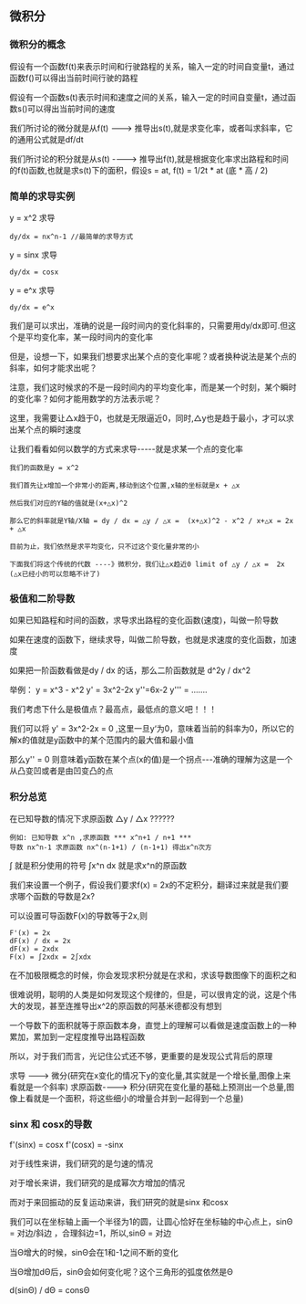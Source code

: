 ## 微积分

### 微积分的概念

假设有一个函数f(t)来表示时间和行驶路程的关系，输入一定的时间自变量t，通过函数f()可以得出当前时间行驶的路程

假设有一个函数s(t)表示时间和速度之间的关系，输入一定的时间自变量t，通过函数s()可以得出当前时间的速度

我们所讨论的微分就是从f(t) ---> 推导出s(t),就是求变化率，或者叫求斜率，它的通用公式就是df/dt

我们所讨论的积分就是从s(t) ----> 推导出f(t),就是根据变化率求出路程和时间的f(t)函数,也就是求s(t)下的面积，假设s = at, f(t) = 1/2t * at (底 * 高 / 2)


### 简单的求导实例

y = x^2 求导  

    dy/dx = nx^n-1 //最简单的求导方式

y = sinx 求导
    
    dy/dx = cosx

y = e^x 求导

    dy/dx = e^x

我们是可以求出，准确的说是一段时间内的变化斜率的，只需要用dy/dx即可.但这个是平均变化率，某一段时间内的变化率

但是，设想一下，如果我们想要求出某个点的变化率呢？或者换种说法是某个点的斜率，如何才能求出呢？

注意，我们这时候求的不是一段时间内的平均变化率，而是某一个时刻，某个瞬时的变化率？如何才能用数学的方法表示呢？

这里，我需要让△x趋于0，也就是无限逼近0，同时,△y也是趋于最小，才可以求出某个点的瞬时速度

让我们看看如何以数学的方式来求导-----就是求某一个点的变化率

    我们的函数是y = x^2

    我们首先让x增加一个非常小的距离,移动到这个位置,x轴的坐标就是x + △x
    
    然后我们对应的Y轴的值就是(x+△x)^2

    那么它的斜率就是Y轴/X轴 = dy / dx = △y / △x =  (x+△x)^2 - x^2 / x+△x = 2x + △x

    目前为止，我们依然是求平均变化，只不过这个变化量非常的小

    下面我们将这个传统的代数 ----》微积分，我们让△x趋近0 limit of △y / △x =  2x (△x已经小的可以忽略不计了)

### 极值和二阶导数

如果已知路程和时间的函数，求导求出路程的变化函数(速度)，叫做一阶导数

如果在速度的函数下，继续求导，叫做二阶导数，也就是求速度的变化函数，加速度

如果把一阶函数看做是dy / dx 的话，那么二阶函数就是 d^2y / dx^2 

举例： y = x^3 - x^2    y' = 3x^2-2x     y''=6x-2  y''' = .......

我们考虑下什么是极值点？最高点，最低点的意义吧！！！


我们可以将 y' = 3x^2-2x = 0 ,这里一旦y‘为0，意味着当前的斜率为0，所以它的解x的值就是y函数中的某个范围内的最大值和最小值

那么y'' = 0 则意味着y函数在某个点(x的值)是一个拐点---准确的理解为这是一个从凸变凹或者是由凹变凸的点

### 积分总览

在已知导数的情况下求原函数   △y / △x   ??????

    例如: 已知导数 x^n ,求原函数 *** x^n+1 / n+1 *** 
    导数 nx^n-1 求原函数 nx^(n-1+1) / (n-1+1) 得出x^n次方

∫ 就是积分使用的符号 ∫x^n dx 就是求x^n的原函数

我们来设置一个例子，假设我们要求f(x) = 2x的不定积分，翻译过来就是我们要求哪个函数的导数是2x?

可以设置可导函数F(x)的导数等于2x,则

    F'(x) = 2x
    dF(x) / dx = 2x
    dF(x) = 2xdx
    F(x) = ∫2xdx = 2∫xdx

在不加极限概念的时候，你会发现求积分就是在求和，求该导数图像下的面积之和

很难说明，聪明的人类是如何发现这个规律的，但是，可以很肯定的说，这是个伟大的发现，甚至连推导出x^2的原函数的阿基米德都没有想到

一个导数下的面积就等于原函数本身，直觉上的理解可以看做是速度函数上的一种累加，累加到一定程度推导出路程函数

所以，对于我们而言，光记住公式还不够，更重要的是发现公式背后的原理

求导 ---> 微分(研究在x变化的情况下y的变化量,其实就是一个增长量,图像上来看就是一个斜率)  求原函数----> 积分(研究在变化量的基础上预测出一个总量,图像上看就是一个面积，将这些细小的增量合并到一起得到一个总量)






### sinx 和 cosx的导数

f'(sinx) = cosx  f'(cosx) = -sinx

对于线性来讲，我们研究的是匀速的情况

对于增长来讲，我们研究的是成幂次方增加的情况

而对于来回振动的反复运动来讲，我们研究的就是sinx 和cosx

我们可以在坐标轴上画一个半径为1的圆，让圆心恰好在坐标轴的中心点上，sinΘ = 对边/斜边 ，合理斜边=1，所以,sinΘ = 对边

当Θ增大的时候，sinΘ会在1和-1之间不断的变化

当Θ增加dΘ后，sinΘ会如何变化呢？这个三角形的弧度依然是Θ

d(sinΘ) / dΘ = consΘ











































